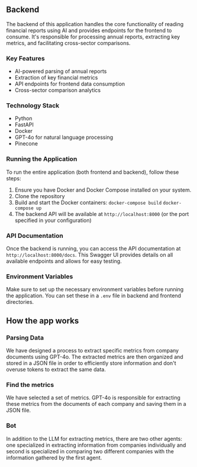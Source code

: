 ## Backend

The backend of this application handles the core functionality of reading financial reports using AI and provides endpoints for the frontend to consume. It's responsible for processing annual reports, extracting key metrics, and facilitating cross-sector comparisons.

### Key Features

- AI-powered parsing of annual reports
- Extraction of key financial metrics
- API endpoints for frontend data consumption
- Cross-sector comparison analytics

### Technology Stack

- Python
- FastAPI
- Docker
- GPT-4o for natural language processing
- Pinecone

### Running the Application

To run the entire application (both frontend and backend), follow these steps:

1. Ensure you have Docker and Docker Compose installed on your system.
2. Clone the repository
3. Build and start the Docker containers:
   `docker-compose build`
   `docker-compose up`
4. The backend API will be available at `http://localhost:8000` (or the port specified in your configuration)

### API Documentation

Once the backend is running, you can access the API documentation at `http://localhost:8000/docs`. This Swagger UI provides details on all available endpoints and allows for easy testing.

### Environment Variables

Make sure to set up the necessary environment variables before running the application.
You can set these in a `.env` file in backend and frontend directories.

## How the app works

### Parsing Data
We have designed a process to extract specific metrics from company documents using GPT-4o. The extracted metrics are then organized and stored in a JSON file in order to efficiently store information and don't overuse tokens to extract the same data.

### Find the metrics
We have selected a set of metrics. GPT-4o is responsible for extracting these metrics from the documents of each company and saving them in a JSON file.

### Bot
In addition to the LLM for extracting metrics, there are two other agents: one specialized in extracting information from companies individually and second is specialized in comparing two different companies with the information gathered by the first agent.
